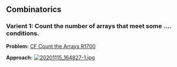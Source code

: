 ## Combinatorics


### Varient 1: Count the number of arrays that meet some .... conditions.
**Problem:** [CF Count the Arrays R1700](https://codeforces.com/problemset/problem/1312/D)

**Approach:** 
<a href="https://www.imageupload.net/image/XKqBS"><img src="https://img.imageupload.net/2020/11/15/20201115_164827-1.jpg" alt="20201115_164827-1.jpg" border="0" /></a>
